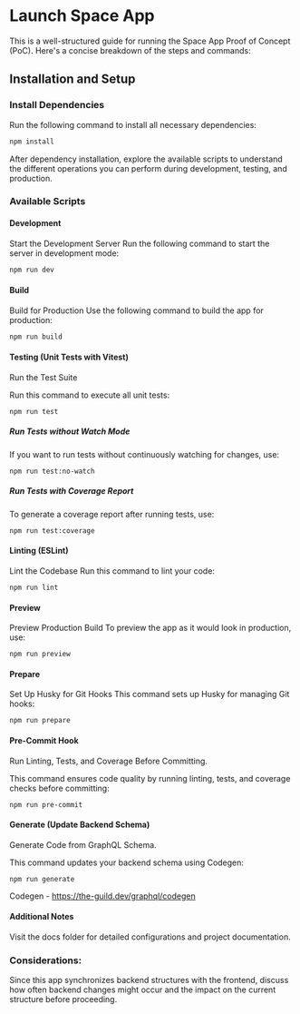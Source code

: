 # Launch Space App

This is a well-structured guide for running the Space App Proof of Concept (PoC). Here's a concise breakdown of the steps and commands:

## Installation and Setup
### Install Dependencies

Run the following command to install all necessary dependencies:
```bash
npm install
```

After dependency installation, explore the available scripts to understand the different operations you can perform during development, testing, and production.

### Available Scripts

#### Development
Start the Development Server
Run the following command to start the server in development mode:
```bash
npm run dev
```
#### Build
Build for Production
Use the following command to build the app for production:
```bash
npm run build
```
#### Testing (Unit Tests with Vitest)
Run the Test Suite

Run this command to execute all unit tests:
```
npm run test
```
##### Run Tests without Watch Mode

If you want to run tests without continuously watching for changes, use:
```
npm run test:no-watch
```
##### Run Tests with Coverage Report

To generate a coverage report after running tests, use:
```
npm run test:coverage
```
#### Linting (ESLint)
Lint the Codebase
Run this command to lint your code:
```
npm run lint
```
#### Preview
Preview Production Build
To preview the app as it would look in production, use:
```
npm run preview
```
#### Prepare
Set Up Husky for Git Hooks
This command sets up Husky for managing Git hooks:
```
npm run prepare
```
#### Pre-Commit Hook
Run Linting, Tests, and Coverage Before Committing.
 
This command ensures code quality by running linting, tests, and coverage checks before committing:
```
npm run pre-commit
```

#### Generate (Update Backend Schema)
Generate Code from GraphQL Schema.

This command updates your backend schema using Codegen:
```
npm run generate
```

Codegen - https://the-guild.dev/graphql/codegen

#### Additional Notes
Visit the docs folder for detailed configurations and project documentation.

### Considerations:

Since this app synchronizes backend structures with the frontend, discuss how often backend changes might occur and the impact on the current structure before proceeding.
